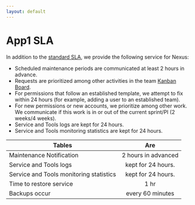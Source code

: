 ```yaml
---
layout: default
---
```

# App1 SLA

In addition to the [standard SLA](./quantum.md), we provide the following service for Nexus:

* Scheduled maintenance periods are communicated at least 2 hours in advance.
* Requests are prioritized among other activities in the team [Kanban Board](https://jiralink.com).
* For permissions that follow an established template, we attempt to fix within 24 hours (for example, adding a user to an established team).
* For new permissions or new accounts, we prioritize among other work. We communicate if this work is in or out of the current sprint/PI (2 weeks/4 weeks).
* Service and Tools logs are kept for 24 hours.
* Service and Tools monitoring statistics are kept for 24 hours.


| Tables        | Are           | 
| ------------- |:-------------:|
| Maintenance Notification |  2 hours in advanced |
| Service and Tools logs | kept for 24 hours. |
| Service and Tools monitoring statistics | kept for 24 hours. |
| Time to restore service | 1 hr | 
| Backups occur | every 60 minutes |







